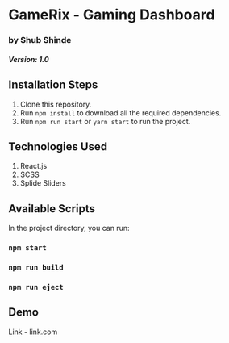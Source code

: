 # GameRix - Gaming Dashboard
### by Shub Shinde
##### Version: 1.0

## Installation Steps
1. Clone this repository.
2. Run `npm install` to download all the required dependencies.
3. Run `npm run start` or `yarn start` to run the project.


## Technologies Used
1. React.js
2. SCSS
3. Splide Sliders


## Available Scripts
In the project directory, you can run:
### `npm start`
### `npm run build`
### `npm run eject`


## Demo

Link - link.com